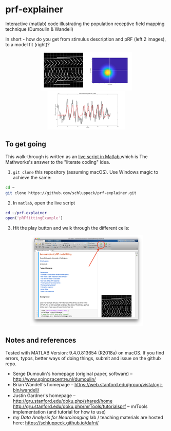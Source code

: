 # prf-explainer

Interactive (matlab) code illustrating the population receptive field mapping technique (Dumoulin &amp; Wandell)


In short - how do you get from stimulus description and pRF (left 2 images), to a model fit (right)?

<center>
<img src="./stim-image.png" height="120px"/><img src="./prf-model.png" height="120px"/><img src="./model-fit.png" height="120px"/>
</center>


## To get going

This walk-through is written as an [live script in Matlab](https://uk.mathworks.com/help/matlab/matlab_prog/what-is-a-live-script-or-function.html),which is The Mathworks's answer to the "literate coding" idea.

1. ``git clone`` this repository (assuming macOS). Use Windows magic to achieve the same:
```bash
cd ~
git clone https://github.com/schluppeck/prf-explainer.git
```

2. In `matlab`, open the live script
```MATLAB
cd ~/prf-explainer
open('pRFfittingExample')
```

3. Hit the play button and walk through the different cells:
<center>
<img src="./screenshot.png" width="70%">
</center>

## Notes and references

Tested with MATLAB Version: 9.4.0.813654 (R2018a) on macOS. If you find errors, typos, better ways of doing things, submit and issue on the github repo.

- Serge Dumoulin's homepage (original paper, software) – http://www.spinozacentre.nl/dumoulin/
- Brian Wandell's homepage – https://web.stanford.edu/group/vista/cgi-bin/wandell/
- Justin Gardner's homepage – http://gru.stanford.edu/doku.php/shared/home
http://gru.stanford.edu/doku.php/mrTools/tutorialsprf – mrTools implementation (and tutorial for how to use)
- my *Data Analysis for Neuroimaging* lab / teaching materials are hosted here: https://schluppeck.github.io/dafni/

